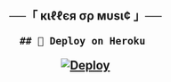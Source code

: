 <h2 align="center">
    ──「 кιℓℓєя σρ мυѕι¢ 」──

    ## 🚀 Deploy on Heroku 
[![Deploy](https://www.herokucdn.com/deploy/button.svg)](https://dashboard.heroku.com/new?template=https://github.com/Bloodlinebots/SITARAXMUSICsmallrepo.git)

